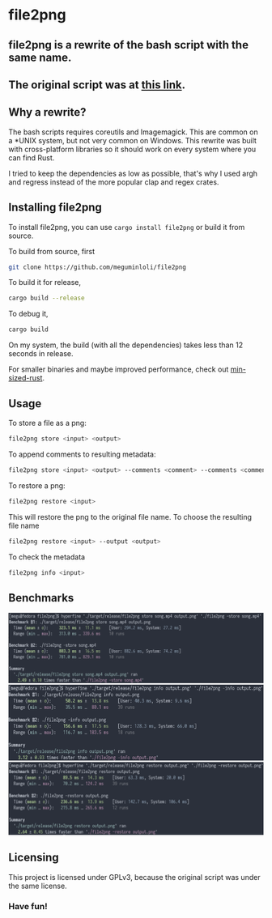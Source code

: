 # file2png

## file2png is a rewrite of the bash script with the same name.
## The original script was at [this link](https://github.com/rekcuFniarB/File2PNG).

## Why a rewrite?
The bash scripts requires coreutils and Imagemagick. This are common on a *UNIX system, 
but not very common on Windows. This rewrite was built with cross-platform libraries so
it should work on every system where you can find Rust.

I tried to keep the dependencies as low as possible, that's why I used argh and regress 
instead of the more popular clap and regex crates.

## Installing file2png
To install file2png, you can use `cargo install file2png` or build it from source.

To build from source, first
```sh
git clone https://github.com/meguminloli/file2png
```
To build it for release,
```sh
cargo build --release
```

To debug it,
```sh
cargo build
```

On my system, the build (with all the dependencies) takes less than 12 seconds in release.

For smaller binaries and maybe improved performance, check out [min-sized-rust](https://github.com/johnthagen/min-sized-rust).

## Usage
To store a file as a png:
```sh
file2png store <input> <output>
```
To append comments to resulting metadata:
```sh
file2png store <input> <output> --comments <comment> --comments <comment> ..
```

To restore a png:
```sh
file2png restore <input>
```
This will restore the png to the original file name.
To choose the resulting file name
```sh
file2png restore <input> --output <output>
```

To check the metadata
```sh
file2png info <input>
```

## Benchmarks

![Store performance](images/store.png)
![Info performance](images/info.png)
![Restore performance](images/restore.png)

## Licensing
This project is licensed under GPLv3, because the original script was under the same
license.


### Have fun!
